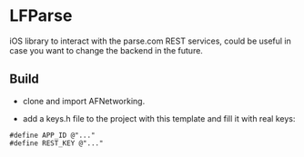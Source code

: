 LFParse
=======

iOS library to interact with the parse.com REST services, could be useful in case you want to change the backend in the future.

Build
-----

* clone and import AFNetworking.

* add a keys.h file to the project with this template and fill it with real keys:

```
#define APP_ID @"..."
#define REST_KEY @"..."
```
